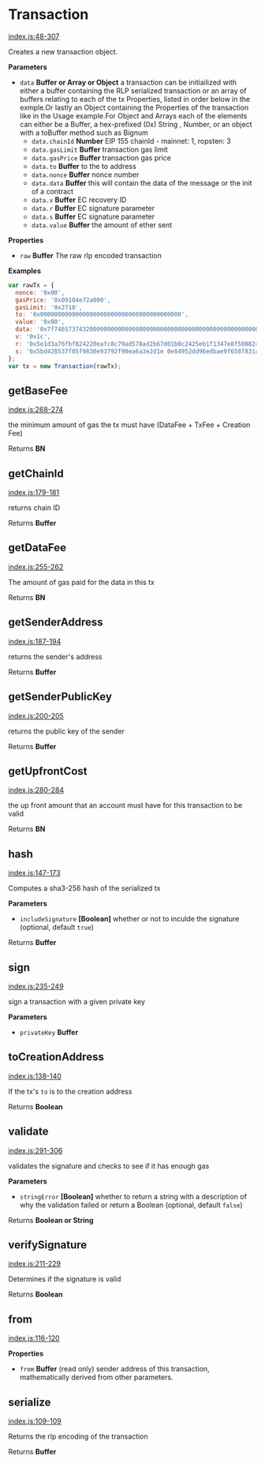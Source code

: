 # Transaction

[index.js:48-307](https://github.com/PchainJS/pchainjs-tx/blob/81be6d085af8ea7efc8af96be44598c29adaac77/index.js#L48-L307 "Source code on GitHub")

Creates a new transaction object.

**Parameters**

-   `data` **Buffer or Array or Object** a transaction can be initiailized with either a buffer containing the RLP serialized transaction or an array of buffers relating to each of the tx Properties, listed in order below in the exmple.Or lastly an Object containing the Properties of the transaction like in the Usage example.For Object and Arrays each of the elements can either be a Buffer, a hex-prefixed (0x) String , Number, or an object with a toBuffer method such as Bignum
    -   `data.chainId` **Number** EIP 155 chainId - mainnet: 1, ropsten: 3
    -   `data.gasLimit` **Buffer** transaction gas limit
    -   `data.gasPrice` **Buffer** transaction gas price
    -   `data.to` **Buffer** to the to address
    -   `data.nonce` **Buffer** nonce number
    -   `data.data` **Buffer** this will contain the data of the message or the init of a contract
    -   `data.v` **Buffer** EC recovery ID
    -   `data.r` **Buffer** EC signature parameter
    -   `data.s` **Buffer** EC signature parameter
    -   `data.value` **Buffer** the amount of ether sent

**Properties**

-   `raw` **Buffer** The raw rlp encoded transaction

**Examples**

```javascript
var rawTx = {
  nonce: '0x00',
  gasPrice: '0x09184e72a000',
  gasLimit: '0x2710',
  to: '0x0000000000000000000000000000000000000000',
  value: '0x00',
  data: '0x7f7465737432000000000000000000000000000000000000000000000000000000600057',
  v: '0x1c',
  r: '0x5e1d3a76fbf824220eafc8c79ad578ad2b67d01b0c2425eb1f1347e8f50882ab',
  s: '0x5bd428537f05f9830e93792f90ea6a3e2d1e 0e84952dd96edbae9f658f831ab13'
};
var tx = new Transaction(rawTx);
```

## getBaseFee

[index.js:268-274](https://github.com/PchainJS/pchainjs-tx/blob/81be6d085af8ea7efc8af96be44598c29adaac77/index.js#L268-L274 "Source code on GitHub")

the minimum amount of gas the tx must have (DataFee + TxFee + Creation Fee)

Returns **BN** 

## getChainId

[index.js:179-181](https://github.com/PchainJS/pchainjs-tx/blob/81be6d085af8ea7efc8af96be44598c29adaac77/index.js#L179-L181 "Source code on GitHub")

returns chain ID

Returns **Buffer** 

## getDataFee

[index.js:255-262](https://github.com/PchainJS/pchainjs-tx/blob/81be6d085af8ea7efc8af96be44598c29adaac77/index.js#L255-L262 "Source code on GitHub")

The amount of gas paid for the data in this tx

Returns **BN** 

## getSenderAddress

[index.js:187-194](https://github.com/PchainJS/pchainjs-tx/blob/81be6d085af8ea7efc8af96be44598c29adaac77/index.js#L187-L194 "Source code on GitHub")

returns the sender's address

Returns **Buffer** 

## getSenderPublicKey

[index.js:200-205](https://github.com/PchainJS/pchainjs-tx/blob/81be6d085af8ea7efc8af96be44598c29adaac77/index.js#L200-L205 "Source code on GitHub")

returns the public key of the sender

Returns **Buffer** 

## getUpfrontCost

[index.js:280-284](https://github.com/PchainJS/pchainjs-tx/blob/81be6d085af8ea7efc8af96be44598c29adaac77/index.js#L280-L284 "Source code on GitHub")

the up front amount that an account must have for this transaction to be valid

Returns **BN** 

## hash

[index.js:147-173](https://github.com/PchainJS/pchainjs-tx/blob/81be6d085af8ea7efc8af96be44598c29adaac77/index.js#L147-L173 "Source code on GitHub")

Computes a sha3-256 hash of the serialized tx

**Parameters**

-   `includeSignature` **[Boolean]** whether or not to inculde the signature (optional, default `true`)

Returns **Buffer** 

## sign

[index.js:235-249](https://github.com/PchainJS/pchainjs-tx/blob/81be6d085af8ea7efc8af96be44598c29adaac77/index.js#L235-L249 "Source code on GitHub")

sign a transaction with a given private key

**Parameters**

-   `privateKey` **Buffer** 

## toCreationAddress

[index.js:138-140](https://github.com/PchainJS/pchainjs-tx/blob/81be6d085af8ea7efc8af96be44598c29adaac77/index.js#L138-L140 "Source code on GitHub")

If the tx's `to` is to the creation address

Returns **Boolean** 

## validate

[index.js:291-306](https://github.com/PchainJS/pchainjs-tx/blob/81be6d085af8ea7efc8af96be44598c29adaac77/index.js#L291-L306 "Source code on GitHub")

validates the signature and checks to see if it has enough gas

**Parameters**

-   `stringError` **[Boolean]** whether to return a string with a description of why the validation failed or return a Boolean (optional, default `false`)

Returns **Boolean or String** 

## verifySignature

[index.js:211-229](https://github.com/PchainJS/pchainjs-tx/blob/81be6d085af8ea7efc8af96be44598c29adaac77/index.js#L211-L229 "Source code on GitHub")

Determines if the signature is valid

Returns **Boolean** 

## from

[index.js:116-120](https://github.com/PchainJS/pchainjs-tx/blob/81be6d085af8ea7efc8af96be44598c29adaac77/index.js#L116-L120 "Source code on GitHub")

**Properties**

-   `from` **Buffer** (read only) sender address of this transaction, mathematically derived from other parameters.

## serialize

[index.js:109-109](https://github.com/PchainJS/pchainjs-tx/blob/81be6d085af8ea7efc8af96be44598c29adaac77/index.js#L109-L109 "Source code on GitHub")

Returns the rlp encoding of the transaction

Returns **Buffer** 
